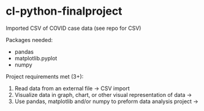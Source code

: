 # cl-python-finalproject
 
Imported CSV of COVID case data (see repo for CSV)

Packages needed:
- pandas
- matplotlib.pyplot
- numpy



 Project requirements met (3+):
 1. Read data from an external file -> CSV import
 2. Visualize data in graph, chart, or other visual representation of data -> 
 3. Use pandas, matplotlib and/or numpy to preform data analysis project -> 
